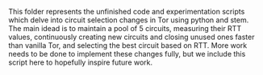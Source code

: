 This folder represents the unfinished code and experimentation scripts which delve into circuit selection changes in Tor using python and stem. The main idead is to maintain a pool of 5 circuits, measuring their RTT values, continuously creating new circuits and closing unused ones faster than vanilla Tor, and selecting the best circuit based on RTT. More work needs to be done to implement these changes fully, but we include this script here to hopefully inspire future work.
